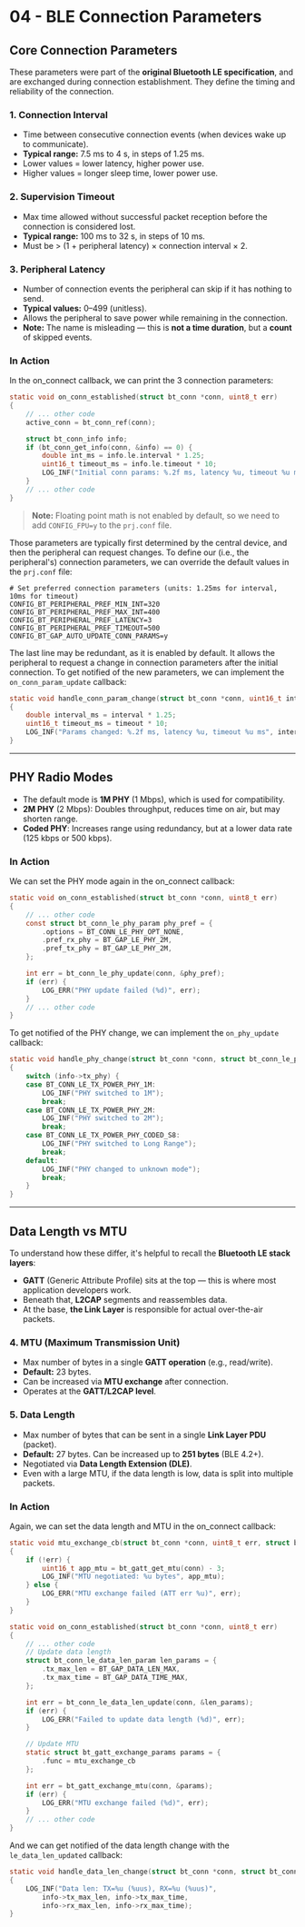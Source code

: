 # 04 - BLE Connection Parameters

## Core Connection Parameters  
These parameters were part of the **original Bluetooth LE specification**, and are exchanged during connection establishment. They define the timing and reliability of the connection.

### 1. Connection Interval
- Time between consecutive connection events (when devices wake up to communicate).
- **Typical range:** 7.5 ms to 4 s, in steps of 1.25 ms.
- Lower values = lower latency, higher power use.  
- Higher values = longer sleep time, lower power use.

### 2. Supervision Timeout
- Max time allowed without successful packet reception before the connection is considered lost.
- **Typical range:** 100 ms to 32 s, in steps of 10 ms.
- Must be > (1 + peripheral latency) × connection interval × 2.

### 3. Peripheral Latency
- Number of connection events the peripheral can skip if it has nothing to send.
- **Typical values:** 0–499 (unitless).
- Allows the peripheral to save power while remaining in the connection.
- **Note:** The name is misleading — this is **not a time duration**, but a **count** of skipped events.

### In Action
In the on_connect callback, we can print the 3 connection parameters:
```c
static void on_conn_established(struct bt_conn *conn, uint8_t err)
{
	// ... other code
	active_conn = bt_conn_ref(conn);

	struct bt_conn_info info;
	if (bt_conn_get_info(conn, &info) == 0) {
		double int_ms = info.le.interval * 1.25;
		uint16_t timeout_ms = info.le.timeout * 10;
		LOG_INF("Initial conn params: %.2f ms, latency %u, timeout %u ms", int_ms, info.le.latency, timeout_ms);
	}
    // ... other code
}
```

> **Note:** Floating point math is not enabled by default, so we need to add `CONFIG_FPU=y` to the `prj.conf` file.

Those parameters are typically first determined by the central device, and then the peripheral can request changes. To define our (i.e., the peripheral's) connection parameters, we can override the default values in the `prj.conf` file:

```Kconfig
# Set preferred connection parameters (units: 1.25ms for interval, 10ms for timeout)
CONFIG_BT_PERIPHERAL_PREF_MIN_INT=320
CONFIG_BT_PERIPHERAL_PREF_MAX_INT=400
CONFIG_BT_PERIPHERAL_PREF_LATENCY=3
CONFIG_BT_PERIPHERAL_PREF_TIMEOUT=500
CONFIG_BT_GAP_AUTO_UPDATE_CONN_PARAMS=y
```

The last line may be redundant, as it is enabled by default. It allows the peripheral to request a change in connection parameters after the initial connection. To get notified of the new parameters, we can implement the `on_conn_param_update` callback:

```c
static void handle_conn_param_change(struct bt_conn *conn, uint16_t interval, uint16_t latency, uint16_t timeout)
{
	double interval_ms = interval * 1.25;
	uint16_t timeout_ms = timeout * 10;
	LOG_INF("Params changed: %.2f ms, latency %u, timeout %u ms", interval_ms, latency, timeout_ms);
}
```

---

## PHY Radio Modes  
- The default mode is **1M PHY** (1 Mbps), which is used for compatibility.
- **2M PHY** (2 Mbps): Doubles throughput, reduces time on air, but may shorten range.
- **Coded PHY**: Increases range using redundancy, but at a lower data rate (125 kbps or 500 kbps).


### In Action

We can set the PHY mode again in the on_connect callback:

```c
static void on_conn_established(struct bt_conn *conn, uint8_t err)
{
    // ... other code
    const struct bt_conn_le_phy_param phy_pref = {
		.options = BT_CONN_LE_PHY_OPT_NONE,
		.pref_rx_phy = BT_GAP_LE_PHY_2M,
		.pref_tx_phy = BT_GAP_LE_PHY_2M,
	};

	int err = bt_conn_le_phy_update(conn, &phy_pref);
	if (err) {
		LOG_ERR("PHY update failed (%d)", err);
	}
    // ... other code
}
```

To get notified of the PHY change, we can implement the `on_phy_update` callback:

```c
static void handle_phy_change(struct bt_conn *conn, struct bt_conn_le_phy_info *info)
{
	switch (info->tx_phy) {
	case BT_CONN_LE_TX_POWER_PHY_1M:
		LOG_INF("PHY switched to 1M");
		break;
	case BT_CONN_LE_TX_POWER_PHY_2M:
		LOG_INF("PHY switched to 2M");
		break;
	case BT_CONN_LE_TX_POWER_PHY_CODED_S8:
		LOG_INF("PHY switched to Long Range");
		break;
	default:
		LOG_INF("PHY changed to unknown mode");
		break;
	}
}
```

---

## Data Length vs MTU

To understand how these differ, it's helpful to recall the **Bluetooth LE stack layers**:
- **GATT** (Generic Attribute Profile) sits at the top — this is where most application developers work.
- Beneath that, **L2CAP** segments and reassembles data.
- At the base, **the Link Layer** is responsible for actual over-the-air packets.

### 4. MTU (Maximum Transmission Unit)
- Max number of bytes in a single **GATT operation** (e.g., read/write).
- **Default:** 23 bytes.
- Can be increased via **MTU exchange** after connection.
- Operates at the **GATT/L2CAP level**.

### 5. Data Length
- Max number of bytes that can be sent in a single **Link Layer PDU** (packet).
- **Default:** 27 bytes. Can be increased up to **251 bytes** (BLE 4.2+).
- Negotiated via **Data Length Extension (DLE)**.
- Even with a large MTU, if the data length is low, data is split into multiple packets.

### In Action

Again, we can set the data length and MTU in the on_connect callback:

```c
static void mtu_exchange_cb(struct bt_conn *conn, uint8_t err, struct bt_gatt_exchange_params *params)
{
	if (!err) {
		uint16_t app_mtu = bt_gatt_get_mtu(conn) - 3;
		LOG_INF("MTU negotiated: %u bytes", app_mtu);
	} else {
		LOG_ERR("MTU exchange failed (ATT err %u)", err);
	}
}

static void on_conn_established(struct bt_conn *conn, uint8_t err)
{
    // ... other code
    // Update data length
    struct bt_conn_le_data_len_param len_params = {
		.tx_max_len = BT_GAP_DATA_LEN_MAX,
		.tx_max_time = BT_GAP_DATA_TIME_MAX,
	};

	int err = bt_conn_le_data_len_update(conn, &len_params);
	if (err) {
		LOG_ERR("Failed to update data length (%d)", err);
	}

    // Update MTU
    static struct bt_gatt_exchange_params params = {
		.func = mtu_exchange_cb
	};

	int err = bt_gatt_exchange_mtu(conn, &params);
	if (err) {
		LOG_ERR("MTU exchange failed (%d)", err);
	}
    // ... other code
}
```

And we can get notified of the data length change with the `le_data_len_updated` callback:

```c
static void handle_data_len_change(struct bt_conn *conn, struct bt_conn_le_data_len_info *info)
{
	LOG_INF("Data len: TX=%u (%uus), RX=%u (%uus)",
		info->tx_max_len, info->tx_max_time,
		info->rx_max_len, info->rx_max_time);
}
```
